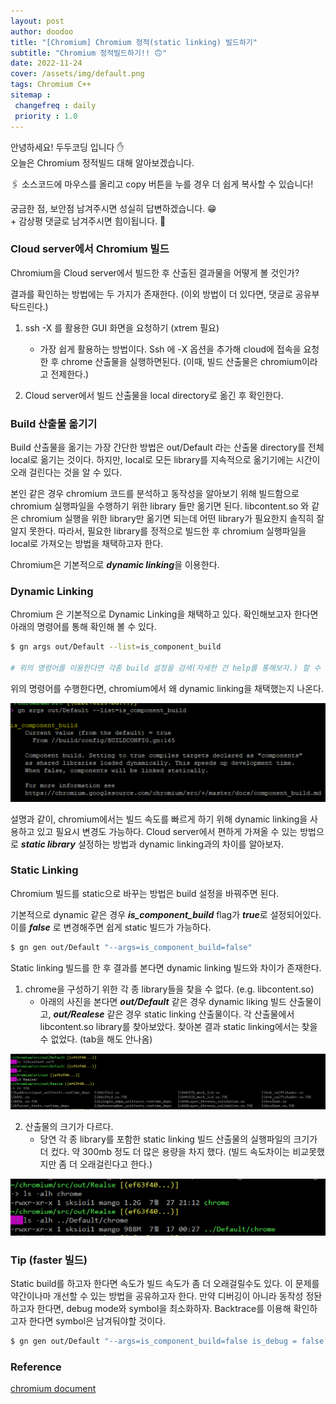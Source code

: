 ```yaml
---
layout: post
author: doodoo
title: "[Chromium] Chromium 정적(static linking) 빌드하기"
subtitle: "Chromium 정적빌드하기!! 🙃"
date: 2022-11-24
cover: /assets/img/default.png
tags: Chromium C++
sitemap :
 changefreq : daily
 priority : 1.0
---
```

안녕하세요! <span class="doodoo">두두코딩</span> 입니다 ✋ <br>
오늘은 Chromium 정적빌드 대해 알아보겠습니다.

🖇 소스코드에 마우스를 올리고 <span class="tip">copy</span> 버튼을 누를 경우 더 쉽게 복사할 수 있습니다! 

궁금한 점, 보안점 남겨주시면 성실히 답변하겠습니다. 😁 <br>
\+ 감상평 댓글로 남겨주시면 힘이됩니다. 🙇

### Cloud server에서 Chromium 빌드
Chromium을 Cloud server에서 빌드한 후 산출된 결과물을 어떻게 볼 것인가?

결과를 확인하는 방법에는 두 가지가 존재한다. (이외 방법이 더 있다면, 댓글로
		공유부탁드린다.)

1. ssh -X 를 활용한 GUI 화면을 요청하기 (xtrem 필요)
	- 가장 쉽게 활용하는 방법이다. Ssh 에 -X 옵션을 추가해 cloud에 접속을 요청한
	후 chrome 산출물을 실행하면된다. (이때, 빌드 산출물은 chromium이라고 전제한다.)

2. Cloud server에서 빌드 산출물을 local directory로 옮긴 후 확인한다.

### Build 산출물 옮기기
Build 산출물을 옮기는 가장 간단한 방법은 out/Default 라는 산출물 directory를
전체 local로 옮기는 것이다. 하지만, local로 모든 library를 지속적으로 옮기기에는
시간이 오래 걸린다는 것을 알 수 있다.

본인 같은 경우 chromium 코드를 분석하고 동작성을 알아보기 위해 빌드함으로 chromium 실행파일을 수행하기 위한 library 들만 옮기면 된다. libcontent.so 와 같은 chromium 실행을 위한 library만 옮기면 되는데 어떤 library가 필요한지 솔직히 잘 알지 못한다. 따라서, 필요한 library를 정적으로 빌드한 후 chromium 실행파일을 local로 가져오는 방법을 채택하고자 한다.

Chromium은 기본적으로 ***dynamic linking***을 이용한다.

### Dynamic Linking
Chromium 은 기본적으로 Dynamic Linking을 채택하고 있다. 확인해보고자 한다면
아래의 명령어를 통해 확인해 볼 수 있다.

```bash
$ gn args out/Default --list=is_component_build

# 위의 명령어를 이용한다면 각종 build 설정을 검색(자세한 건 help를 통해보자.) 할 수 있다.
```

위의 명령어를 수행한다면, chromium에서 왜 dynamic linking을 채택했는지 나온다.

![dynamic linking](/assets/img/dynamic_linking.png)

설명과 같이, chromium에서는 빌드 속도를 빠르게 하기 위해 dynamic linking을
사용하고 있고 필요시 변경도 가능하다. Cloud server에서 편하게 가져올 수 있는
방법으로 ***static library*** 설정하는 방법과 dynamic linking과의 차이를
알아보자.

### Static Linking
Chromium 빌드를 static으로 바꾸는 방법은 build 설정을 바꿔주면 된다.

기본적으로 dynamic 같은 경우 ***is_component_build*** flag가 ***true***로
설정되어있다. 이를 ***false*** 로 변경해주면 쉽게 static 빌드가 가능하다.

```bash
$ gn gen out/Default "--args=is_component_build=false"
```

Static linking 빌드를 한 후 결과를 본다면 dynamic linking 빌드와 차이가
존재한다.

1. chrome을 구성하기 위한 각 종 library들을 찾을 수 없다. (e.g. libcontent.so)
	- 아래의 사진을 본다면 ***out/Default*** 같은 경우 dynamic liking 빌드 산출물이고, ***out/Realese***
	같은 경우 static linking 산출물이다. 각 산출물에서 libcontent.so library를
	찾아보았다. 찾아본 결과 static linking에서는 찾을 수 없었다. (tab을 해도
			안나옴)

![dynamic vs static](/assets/img/dynamicVSstatic.png)

2. 산출물의 크기가 다르다.
	- 당연 각 종 library를 포함한 static linking 빌드 산출물의 실행파일의 크기가
	더 컸다. 약 300mb 정도 더 많은 용량을 차지 했다. (빌드 속도차이는 비교못했지만
			좀 더 오래걸린다고 한다.)

![capacity](/assets/img/dynamicVSstatic_capacity.png)

### Tip (faster 빌드)
Static build를 하고자 한다면 속도가 빌드 속도가 좀 더 오래걸릴수도 있다. 이
문제를 약간이나마 개선할 수 있는 방법을 공유하고자 한다. 만약 디버깅이 아니라
동작성 정돤 하고자 한다면, debug mode와 symbol을 최소화하자. Backtrace를 이용해
확인하고자 한다면 symbol은 남겨둬야할 것이다.

```bash
$ gn gen out/Default "--args=is_component_build=false is_debug = false symbol_level = 0"
```

### Reference
[chromium document](https://www.chromium.org/developers/gn-build-configuration)
